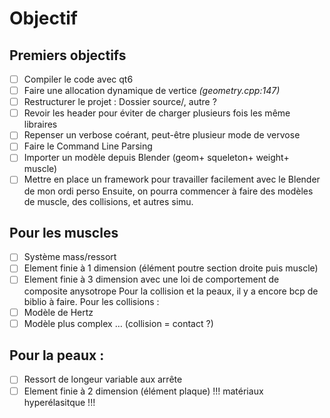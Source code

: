# Objectif


## Premiers objectifs
- [ ] Compiler le code avec qt6
- [ ] Faire une allocation dynamique de vertice *(geometry.cpp:147)*
- [ ] Restructurer le projet : Dossier source/, autre ?
- [ ] Revoir les header pour éviter de charger plusieurs fois les même libraires
- [ ] Repenser un verbose coérant, peut-être plusieur mode de vervose
- [ ] Faire le Command Line Parsing
- [ ] Importer un modèle depuis Blender (geom+ squeleton+ weight+ muscle)
- [ ] Mettre en place un framework pour travailler facilement avec le Blender de mon ordi perso
Ensuite, on pourra commencer à faire des modèles de muscle, des collisions, et autres simu.

## Pour les muscles
- [ ] Système mass/ressort
- [ ] Element finie à 1 dimension (élément poutre section droite puis muscle)
- [ ] Element finie à 3 dimension avec une loi de comportement de composite anysotrope
Pour la collision et la peaux, il y a encore bcp de biblio à faire.
Pour les collisions :
- [ ] Modèle de Hertz
- [ ] Modèle plus complex … (collision = contact ?)

## Pour la peaux :
- [ ] Ressort de longeur variable aux arrête
- [ ] Element finie à 2 dimension (élément plaque) !!! matériaux hyperélasitque !!!
